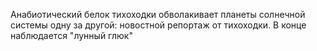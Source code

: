 Анабиотический белок тихоходки обволакивает планеты солнечной системы одну за другой: новостной репортаж от тихоходки. В конце наблюдается "лунный глюк"